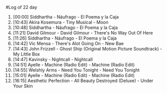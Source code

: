 #Log of 22 day

1. [00:00] Siddhartha - Náufrago - El Poema y la Caja
1. [10:43] Akira Kosemura - Tiny Musical - Moon
1. [10:48] Siddhartha - Náufrago - El Poema y la Caja
1. [11:21] David Gilmour - David Gilmour - There's No Way Out Of Here
1. [11:26] Siddhartha - Náufrago - El Poema y la Caja
1. [14:42] Vic Mensa - There's Alot Going On - New Bae
1. [14:43] John Frizzell - Ghost Ship (Original Motion Picture Soundtrack) - My Little Box
1. [14:47] Kavinsky - Nightcall - Nightcall
1. [14:51] Ayelle - Machine (Radio Edit) - Machine (Radio Edit)
1. [14:55] Welshly Arms - Need You Tonight - Need You Tonight
1. [15:01] Ayelle - Machine (Radio Edit) - Machine (Radio Edit)
1. [16:15] Aesthetic Perfection - All Beauty Destroyed (Deluxe) - Under Your Skin
